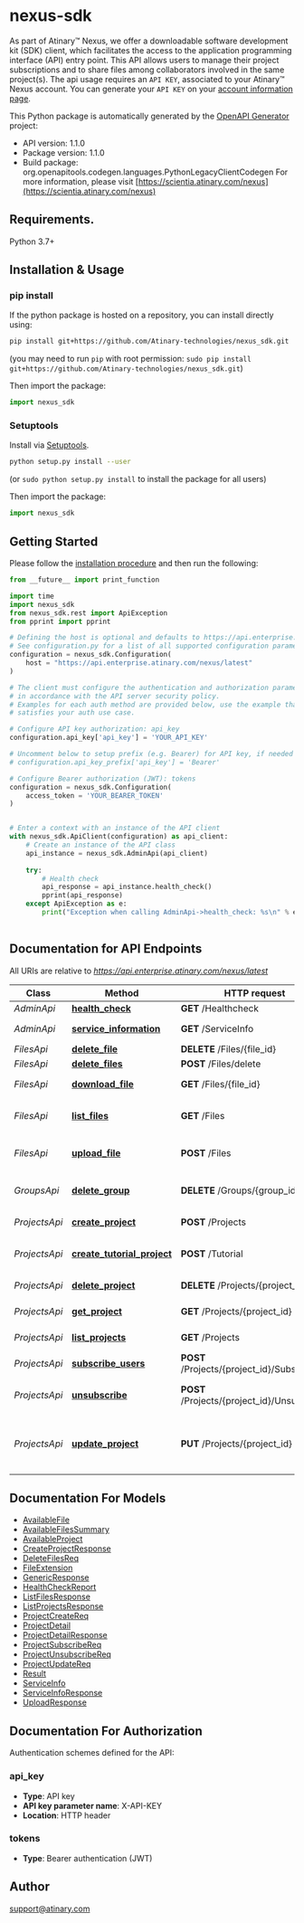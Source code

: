 # nexus-sdk
As part of Atinary™ Nexus, we offer a downloadable software development kit (SDK) client, which facilitates the access to the application programming interface (API) entry point. This API allows users to manage their project subscriptions and to share files among collaborators involved in the same project(s). The api usage requires an `API KEY`, associated to your Atinary™ Nexus account. You can generate your `API KEY` on your [account information page](https://home.atinary.com/user).

This Python package is automatically generated by the [OpenAPI Generator](https://openapi-generator.tech) project:

- API version: 1.1.0
- Package version: 1.1.0
- Build package: org.openapitools.codegen.languages.PythonLegacyClientCodegen
For more information, please visit [https://scientia.atinary.com/nexus](https://scientia.atinary.com/nexus)

## Requirements.

Python 3.7+

## Installation & Usage
### pip install

If the python package is hosted on a repository, you can install directly using:

```sh
pip install git+https://github.com/Atinary-technologies/nexus_sdk.git
```
(you may need to run `pip` with root permission: `sudo pip install git+https://github.com/Atinary-technologies/nexus_sdk.git`)

Then import the package:
```python
import nexus_sdk
```

### Setuptools

Install via [Setuptools](http://pypi.python.org/pypi/setuptools).

```sh
python setup.py install --user
```
(or `sudo python setup.py install` to install the package for all users)

Then import the package:
```python
import nexus_sdk
```

## Getting Started

Please follow the [installation procedure](#installation--usage) and then run the following:

```python
from __future__ import print_function

import time
import nexus_sdk
from nexus_sdk.rest import ApiException
from pprint import pprint

# Defining the host is optional and defaults to https://api.enterprise.atinary.com/nexus/latest
# See configuration.py for a list of all supported configuration parameters.
configuration = nexus_sdk.Configuration(
    host = "https://api.enterprise.atinary.com/nexus/latest"
)

# The client must configure the authentication and authorization parameters
# in accordance with the API server security policy.
# Examples for each auth method are provided below, use the example that
# satisfies your auth use case.

# Configure API key authorization: api_key
configuration.api_key['api_key'] = 'YOUR_API_KEY'

# Uncomment below to setup prefix (e.g. Bearer) for API key, if needed
# configuration.api_key_prefix['api_key'] = 'Bearer'

# Configure Bearer authorization (JWT): tokens
configuration = nexus_sdk.Configuration(
    access_token = 'YOUR_BEARER_TOKEN'
)


# Enter a context with an instance of the API client
with nexus_sdk.ApiClient(configuration) as api_client:
    # Create an instance of the API class
    api_instance = nexus_sdk.AdminApi(api_client)
    
    try:
        # Health check
        api_response = api_instance.health_check()
        pprint(api_response)
    except ApiException as e:
        print("Exception when calling AdminApi->health_check: %s\n" % e)
    
```

## Documentation for API Endpoints

All URIs are relative to *https://api.enterprise.atinary.com/nexus/latest*

Class | Method | HTTP request | Description
------------ | ------------- | ------------- | -------------
*AdminApi* | [**health_check**](docs/AdminApi.md#health_check) | **GET** /Healthcheck | Health check
*AdminApi* | [**service_information**](docs/AdminApi.md#service_information) | **GET** /ServiceInfo | Service information.
*FilesApi* | [**delete_file**](docs/FilesApi.md#delete_file) | **DELETE** /Files/{file_id} | Delete a file
*FilesApi* | [**delete_files**](docs/FilesApi.md#delete_files) | **POST** /Files/delete | 
*FilesApi* | [**download_file**](docs/FilesApi.md#download_file) | **GET** /Files/{file_id} | Download a file
*FilesApi* | [**list_files**](docs/FilesApi.md#list_files) | **GET** /Files | List available files for a project
*FilesApi* | [**upload_file**](docs/FilesApi.md#upload_file) | **POST** /Files | Upload a file under a project
*GroupsApi* | [**delete_group**](docs/GroupsApi.md#delete_group) | **DELETE** /Groups/{group_id} | Delete all projects in a group
*ProjectsApi* | [**create_project**](docs/ProjectsApi.md#create_project) | **POST** /Projects | Create a new project
*ProjectsApi* | [**create_tutorial_project**](docs/ProjectsApi.md#create_tutorial_project) | **POST** /Tutorial | Create the tutorial project
*ProjectsApi* | [**delete_project**](docs/ProjectsApi.md#delete_project) | **DELETE** /Projects/{project_id} | Delete a project
*ProjectsApi* | [**get_project**](docs/ProjectsApi.md#get_project) | **GET** /Projects/{project_id} | Get project information
*ProjectsApi* | [**list_projects**](docs/ProjectsApi.md#list_projects) | **GET** /Projects | List project subscriptions
*ProjectsApi* | [**subscribe_users**](docs/ProjectsApi.md#subscribe_users) | **POST** /Projects/{project_id}/Subscribe | Add users to a project
*ProjectsApi* | [**unsubscribe**](docs/ProjectsApi.md#unsubscribe) | **POST** /Projects/{project_id}/Unsubscribe | Unsubscribe from a project
*ProjectsApi* | [**update_project**](docs/ProjectsApi.md#update_project) | **PUT** /Projects/{project_id} | Update project name, description and owner


## Documentation For Models

 - [AvailableFile](docs/AvailableFile.md)
 - [AvailableFilesSummary](docs/AvailableFilesSummary.md)
 - [AvailableProject](docs/AvailableProject.md)
 - [CreateProjectResponse](docs/CreateProjectResponse.md)
 - [DeleteFilesReq](docs/DeleteFilesReq.md)
 - [FileExtension](docs/FileExtension.md)
 - [GenericResponse](docs/GenericResponse.md)
 - [HealthCheckReport](docs/HealthCheckReport.md)
 - [ListFilesResponse](docs/ListFilesResponse.md)
 - [ListProjectsResponse](docs/ListProjectsResponse.md)
 - [ProjectCreateReq](docs/ProjectCreateReq.md)
 - [ProjectDetail](docs/ProjectDetail.md)
 - [ProjectDetailResponse](docs/ProjectDetailResponse.md)
 - [ProjectSubscribeReq](docs/ProjectSubscribeReq.md)
 - [ProjectUnsubscribeReq](docs/ProjectUnsubscribeReq.md)
 - [ProjectUpdateReq](docs/ProjectUpdateReq.md)
 - [Result](docs/Result.md)
 - [ServiceInfo](docs/ServiceInfo.md)
 - [ServiceInfoResponse](docs/ServiceInfoResponse.md)
 - [UploadResponse](docs/UploadResponse.md)


<a id="documentation-for-authorization"></a>
## Documentation For Authorization


Authentication schemes defined for the API:
<a id="api_key"></a>
### api_key

- **Type**: API key
- **API key parameter name**: X-API-KEY
- **Location**: HTTP header

<a id="tokens"></a>
### tokens

- **Type**: Bearer authentication (JWT)


## Author

support@atinary.com


